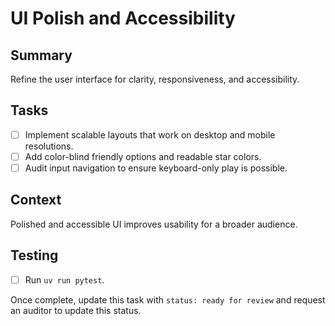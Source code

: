 # UI Polish and Accessibility

## Summary
Refine the user interface for clarity, responsiveness, and accessibility.

## Tasks
- [ ] Implement scalable layouts that work on desktop and mobile resolutions.
- [ ] Add color-blind friendly options and readable star colors.
- [ ] Audit input navigation to ensure keyboard-only play is possible.

## Context
Polished and accessible UI improves usability for a broader audience.

## Testing
- [ ] Run `uv run pytest`.

Once complete, update this task with `status: ready for review` and request an auditor to update this status.
